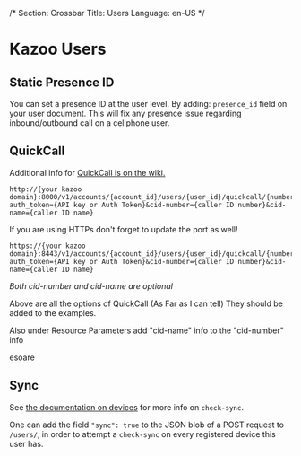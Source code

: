 /*
Section: Crossbar
Title: Users
Language: en-US
*/

# Kazoo Users


## Static Presence ID
You can set a presence ID at the user level. By adding: `presence_id` field on your user document. This will fix any presence issue regarding inbound/outbound call on a cellphone user.

## QuickCall

Additional info for [QuickCall is on the wiki.](https://2600hz.atlassian.net/wiki/display/APIs/QuickCall+API)


```
http://{your kazoo domain}:8000/v1/accounts/{account_id}/users/{user_id}/quickcall/{number_to_call}?auth_token={API key or Auth Token}&cid-number={caller ID number}&cid-name={caller ID name}
```

If you are using HTTPs don't forget to update the port as well!
```
https://{your kazoo domain}:8443/v1/accounts/{account_id}/users/{user_id}/quickcall/{number_to_call}?auth_token={API key or Auth Token}&cid-number={caller ID number}&cid-name={caller ID name}
```

_Both cid-number and cid-name are optional_

Above are all the options of QuickCall (As Far as I can tell) They should be added to the examples. 

Also under Resource Parameters add "cid-name" info to the "cid-number" info

esoare


## Sync

See [the documentation on devices](../devices.md) for more info on `check-sync`.

One can add the field `"sync": true` to the JSON blob of a POST request to `/users/`,
in order to attempt a `check-sync` on every registered device this user has.
